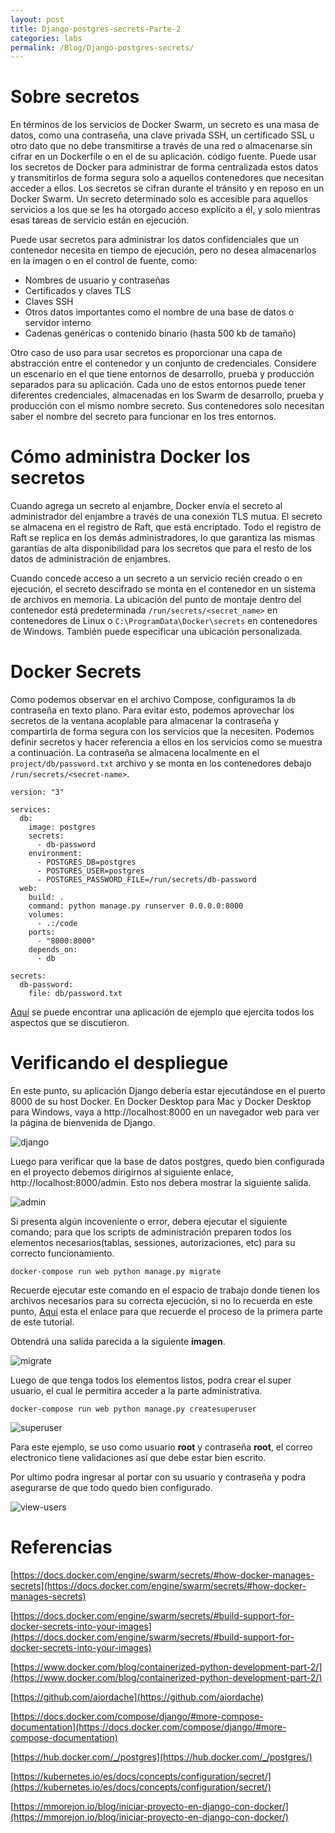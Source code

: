 ```yaml
---
layout: post
title: Django-postgres-secrets-Parte-2
categories: labs
permalink: /Blog/Django-postgres-secrets/
---
```

# Sobre secretos

En términos de los servicios de Docker Swarm, un secreto es una masa de datos, como una contraseña, una clave privada SSH, un certificado SSL u otro dato que no debe transmitirse a través de una red o almacenarse sin cifrar en un Dockerfile o en el de su aplicación. código fuente. Puede usar los secretos de Docker para administrar de forma centralizada estos datos y transmitirlos de forma segura solo a aquellos contenedores que necesitan acceder a ellos. Los secretos se cifran durante el tránsito y en reposo en un Docker Swarm. Un secreto determinado solo es accesible para aquellos servicios a los que se les ha otorgado acceso explícito a él, y solo mientras esas tareas de servicio están en ejecución.

Puede usar secretos para administrar los datos confidenciales que un contenedor necesita en tiempo de ejecución, pero no desea almacenarlos en la imagen o en el control de fuente, como:

* Nombres de usuario y contraseñas
* Certificados y claves TLS
* Claves SSH
* Otros datos importantes como el nombre de una base de datos o servidor interno
* Cadenas genéricas o contenido binario (hasta 500 kb de tamaño)

Otro caso de uso para usar secretos es proporcionar una capa de abstracción entre el contenedor y un conjunto de credenciales. Considere un escenario en el que tiene entornos de desarrollo, prueba y producción separados para su aplicación. Cada uno de estos entornos puede tener diferentes credenciales, almacenadas en los Swarm de desarrollo, prueba y producción con el mismo nombre secreto. Sus contenedores solo necesitan saber el nombre del secreto para funcionar en los tres entornos.

# Cómo administra Docker los secretos

Cuando agrega un secreto al enjambre, Docker envía el secreto al administrador del enjambre a través de una conexión TLS mutua. El secreto se almacena en el registro de Raft, que está encriptado. Todo el registro de Raft se replica en los demás administradores, lo que garantiza las mismas garantías de alta disponibilidad para los secretos que para el resto de los datos de administración de enjambres.

Cuando concede acceso a un secreto a un servicio recién creado o en ejecución, el secreto descifrado se monta en el contenedor en un sistema de archivos en memoria. La ubicación del punto de montaje dentro del contenedor está predeterminada ```/run/secrets/<secret_name>``` en contenedores de Linux o ```C:\ProgramData\Docker\secrets``` en contenedores de Windows. También puede especificar una ubicación personalizada.

# Docker Secrets

Como podemos observar en el archivo Compose, configuramos la ```db``` contraseña en texto plano. Para evitar esto, podemos aprovechar los secretos de la ventana acoplable para almacenar la contraseña y compartirla de forma segura con los servicios que la necesiten. Podemos definir secretos y hacer referencia a ellos en los servicios como se muestra a continuación. La contraseña se almacena localmente en el ```project/db/password.txt``` archivo y se monta en los contenedores debajo ```/run/secrets/<secret-name>```.

```dockerfile=
version: "3"

services:
  db:
    image: postgres
    secrets:
      - db-password
    environment:
      - POSTGRES_DB=postgres
      - POSTGRES_USER=postgres
      - POSTGRES_PASSWORD_FILE=/run/secrets/db-password
  web:
    build: .
    command: python manage.py runserver 0.0.0.0:8000
    volumes:
      - .:/code
    ports:
      - "8000:8000"
    depends_on:
      - db

secrets:
  db-password:
    file: db/password.txt
```

[Aquí](https://github.com/jsgiraldoh/Django-postgres-secrets.git) se puede encontrar una aplicación de ejemplo que ejercita todos los aspectos que se discutieron.

# Verificando el despliegue

En este punto, su aplicación Django debería estar ejecutándose en el puerto 8000 de su host Docker. En Docker Desktop para Mac y Docker Desktop para Windows, vaya a http://localhost:8000 en un navegador web para ver la página de bienvenida de Django.

<img src="{{ site.baseurl }}/images/img-django-postgres/django.png" title="django" name="django"/><br>

Luego para verificar que la base de datos postgres, quedo bien configurada en el proyecto debemos dirigirnos al siguiente enlace, http://localhost:8000/admin. Esto nos debera mostrar la siguiente salida.

<img src="{{ site.baseurl }}/images/img-django-postgres-secrets/admin.png" title="admin" name="admin"/><br>

Si presenta algún incoveniente o error, debera ejecutar el siguiente comando; para que los scripts de administración preparen todos los elementos necesarios(tablas, sessiones, autorizaciones, etc) para su correcto funcionamiento.

```
docker-compose run web python manage.py migrate
````

Recuerde ejecutar este comando en el espacio de trabajo donde tienen los archivos necesarios para su correcta ejecución, si no lo recuerda en este punto, [Aqui](https://jsgiraldoh.github.io/Blog/Django-postgres/) esta el enlace para que recuerde el proceso de la primera parte de este tutorial.

Obtendrá una salida parecida a la siguiente **imagen**.

<img src="{{ site.baseurl }}/images/img-django-postgres-secrets/migrate.png" title="migrate" name="migrate"/><br>

Luego de que tenga todos los elementos listos, podra crear el super usuario, el cual le permitira acceder a la parte administrativa.

```
docker-compose run web python manage.py createsuperuser
```

<img src="{{ site.baseurl }}/images/img-django-postgres-secrets/superuser.png" title="superuser" name="superuser"/><br>

Para este ejemplo, se uso como usuario **root** y contraseña **root**, el correo electronico tiene validaciones así que debe estar bien escrito.

Por ultimo podra ingresar al portar con su usuario y contraseña y podra asegurarse de que todo quedo bien configurado.

<img src="{{ site.baseurl }}/images/img-django-postgres-secrets/view-users.png" title="view-users" name="view-users"/><br>

# Referencias

[https://docs.docker.com/engine/swarm/secrets/#how-docker-manages-secrets](https://docs.docker.com/engine/swarm/secrets/#how-docker-manages-secrets)

[https://docs.docker.com/engine/swarm/secrets/#build-support-for-docker-secrets-into-your-images](https://docs.docker.com/engine/swarm/secrets/#build-support-for-docker-secrets-into-your-images)

[https://www.docker.com/blog/containerized-python-development-part-2/](https://www.docker.com/blog/containerized-python-development-part-2/)

[https://github.com/aiordache](https://github.com/aiordache)

[https://docs.docker.com/compose/django/#more-compose-documentation](https://docs.docker.com/compose/django/#more-compose-documentation)

[https://hub.docker.com/_/postgres](https://hub.docker.com/_/postgres/)

[https://kubernetes.io/es/docs/concepts/configuration/secret/](https://kubernetes.io/es/docs/concepts/configuration/secret/)

[https://mmorejon.io/blog/iniciar-proyecto-en-django-con-docker/](https://mmorejon.io/blog/iniciar-proyecto-en-django-con-docker/)
